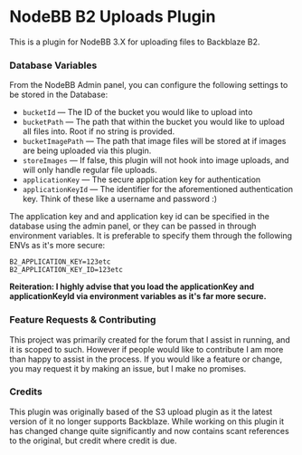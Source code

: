 # NodeBB B2 Uploads Plugin
This is a plugin for NodeBB 3.X for uploading files to Backblaze B2.

### Database Variables

From the NodeBB Admin panel, you can configure the following settings to be stored in the Database:

* `bucketId` — The ID of the bucket you would like to upload into
* `bucketPath` — The path that within the bucket you would like to upload all files into. Root if no string is provided.
* `bucketImagePath` — The path that image files will be stored at if images are being uploaded via this plugin.
* `storeImages` — If false, this plugin will not hook into image uploads, and will only handle regular file uploads.
* `applicationKey` — The secure application key for authentication
* `applicationKeyId` — The identifier for the aforementioned authentication key. Think of these like a username and password :)

The application key and and application key id can be specified in the database using the admin panel, or they can be passed in through environment variables.
It is preferable to specify them through the following ENVs as it's more secure:
```
B2_APPLICATION_KEY=123etc
B2_APPLICATION_KEY_ID=123etc
```

**Reiteration: I highly advise that you load the applicationKey and applicationKeyId via environment variables as it's far more secure.**

### Feature Requests & Contributing

This project was primarily created for the forum that I assist in running, and it is scoped to such. However if people would like to contribute I am more than happy to assist in the process.
If you would like a feature or change, you may request it by making an issue, but I make no promises.


### Credits

This plugin was originally based of the S3 upload plugin as it the latest version of it no longer supports Backblaze.
While working on this plugin it has changed change quite significantly and now contains scant references to the original, but credit where credit is due.